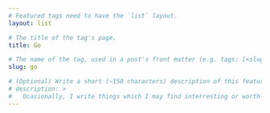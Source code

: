 ```yaml
---
# Featured tags need to have the `list` layout.
layout: list

# The title of the tag's page.
title: Go

# The name of the tag, used in a post's front matter (e.g. tags: [<slug>]).
slug: go

# (Optional) Write a short (~150 characters) description of this featured tag.
# description: >
#   Ocasionally, I write things which I may find interresting or worth sharing. Admittedly my commitment to writing has been more off than on. But if you check in once in a while
---
```

